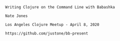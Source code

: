 

    Writing Clojure on the Command Line with Babashka

    Nate Jones

    Los Angeles Clojure Meetup - April 8, 2020

    https://github.com/justone/bb-present
